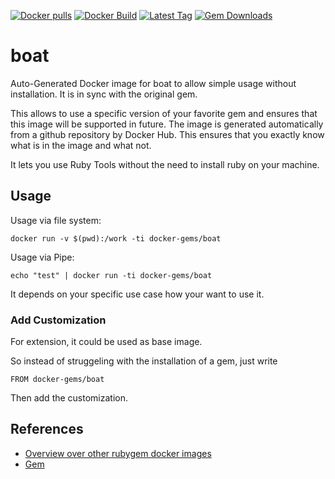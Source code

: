 [![Docker pulls](https://img.shields.io/docker/pulls/rubygem/boat.svg)](https://hub.docker.com/r/rubygem/boat/)
[![Docker Build](https://img.shields.io/docker/automated/rubygem/boat.svg)](https://hub.docker.com/r/rubygem/boat/)
[![Latest Tag](https://img.shields.io/github/tag/docker-rubygem/boat.svg)](https://hub.docker.com/r/rubygem/boat/)
[![Gem Downloads](https://img.shields.io/gem/dt/boat.svg)](https://rubygems.org/gems/boat/)
# boat

Auto-Generated Docker image for boat to allow simple usage without installation.
It is in sync with the original gem.

This allows to use a specific version of your favorite gem and ensures that this image will be supported in future.
The image is generated automatically from a github repository by Docker Hub.
This ensures that you exactly know what is in the image and what not.

It lets you use Ruby Tools without the need to install ruby on your machine.

## Usage

Usage via file system:

`docker run -v $(pwd):/work -ti docker-gems/boat`

Usage via Pipe:

`echo "test" | docker run -ti docker-gems/boat`

It depends on your specific use case how your want to use it.

### Add Customization

For extension, it could be used as base image.

So instead of struggeling with the installation of a gem, just write

`FROM docker-gems/boat`

Then add the customization.

## References

 - [Overview over other rubygem docker images](https://github.com/thinkbot/docker-rubygem)
 - [Gem](https://rubygems.org/gems/boat/)
